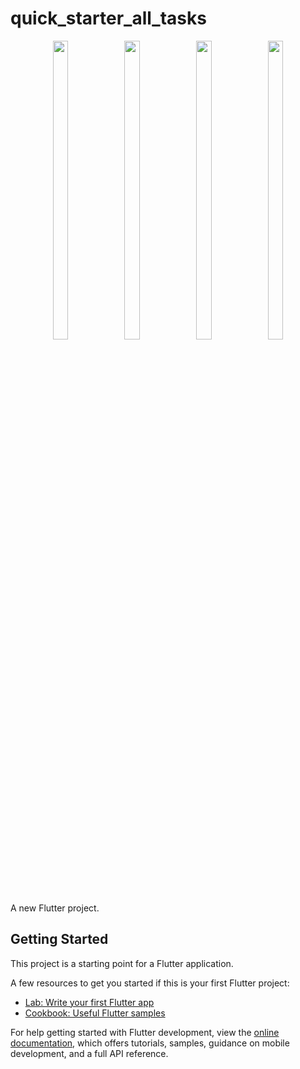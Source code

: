 # quick_starter_all_tasks
<p align="center">
  <img src="![Screenshot_20240322_225035](https://github.com/Krupaparmar30/quick_starter_all_tasks/assets/149374671/f32a001c-66bd-4ffa-9e04-aa97bb2067ed)"width=22% height=35%>
  <img src="![Screenshot_20240322_225632](https://github.com/Krupaparmar30/quick_starter_all_tasks/assets/149374671/2ddfc276-efa4-4f23-9673-81babd5a8a11)"width=22% height=35%>
  <img src="![Screenshot_20240322_225752](https://github.com/Krupaparmar30/quick_starter_all_tasks/assets/149374671/0b18ead9-d237-4675-b1a1-60d4832553c3)"width=22% height=35%>
  <img src="  ![Screenshot_20240322_225949](https://github.com/Krupaparmar30/quick_starter_all_tasks/assets/149374671/25a8ca39-701a-4e80-86b9-31332410f5ac)"width=22% height=35%>
 




</p>
A new Flutter project.

## Getting Started

This project is a starting point for a Flutter application.

A few resources to get you started if this is your first Flutter project:

- [Lab: Write your first Flutter app](https://docs.flutter.dev/get-started/codelab)
- [Cookbook: Useful Flutter samples](https://docs.flutter.dev/cookbook)

For help getting started with Flutter development, view the
[online documentation](https://docs.flutter.dev/), which offers tutorials,
samples, guidance on mobile development, and a full API reference.



